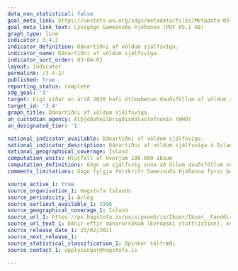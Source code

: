 ```yaml
---
data_non_statistical: false
goal_meta_link: https://unstats.un.org/sdgs/metadata/files/Metadata-03-04-02.pdf
goal_meta_link_text: Lýsigögn Sameinuðu Þjóðanna (PDF 65.1 KB)
graph_type: line
indicator: 3.4.2
indicator_definition: Dánartíðni af völdum sjálfsvíga.
indicator_name: Dánartíðni af völdum sjálfsvíga.
indicator_sort_order: 03-04-02
layout: indicator
permalink: /3-4-2/
published: true
reporting_status: complete
sdg_goal: '3'
target: Eigi síðar en árið 2030 hafi ótímabærum dauðsföllum af völdum annarra sjúkdóma en smitsjúkdóma verið fækkað um þriðjung með fyrirbyggjandi aðgerðum og meðferð ásamt því að stuðlað verði að geðheilbrigði og vellíðan.
target_id: '3.4'
graph_title: Dánartíðni af völdum sjálfsvíga.
un_custodian_agency: Alþjóðaheilbrigðismálastofnunin (WHO)
un_designated_tier: '1'

national_indicator_available: Dánartíðni af völdum sjálfsvíga.
national_indicator_description: Dánartíðni af völdum sjálfsvíga á Íslandi.
national_geographical_coverage: Ísland
computation_units: Hlutfall af hverjum 100.000 íbúum
computation_definitions: Gögn um sjálfsvíg snúa að öllum dauðsföllum sem úrskurðuð eru vegna vísvitandi sjálfsskaða.
comments_limitations: Gögn fylgja forskrift Sameinuðu Þjóðanna fyrir þennan mælikvarða. Þessi mælikvarði var fundinn í samstarfi við sérfræðinga á þessu sviði.

source_active_1: true
source_organisation_1: Hagstofa Íslands
source_periodicity_1: Árleg
source_earliest_available_1: 1996
source_geographical_coverage_1: Ísland
source_url_1: https://px.hagstofa.is/pxis/pxweb/is/Ibuar/Ibuar__Faeddirdanir__danir__danarmein/MAN05301.px
source_url_text_1: Dánir eftir dánarorsökum (Evrópski stuttlistinn), kyni og aldri 1981-2019
source_release_date_1: 23/02/2021
source_next_release_1:
source_statistical_classification_1: Opinber tölfræði
source_contact_1: upplysingar@hagstofa.is

---
```

